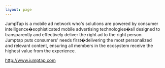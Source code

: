 ```yaml
---
layout: page
---
```


JumpTap is a mobile ad network who's solutions are powered by consumer intelligence�sophisticated mobile advertising technologies�all designed to transparently and effectively deliver the right ad to the right person. Jumptap puts consumers' needs first�delivering the most personalized and relevant content, ensuring all members in the ecosystem receive the highest value from the experience.

http://www.jumptap.com
